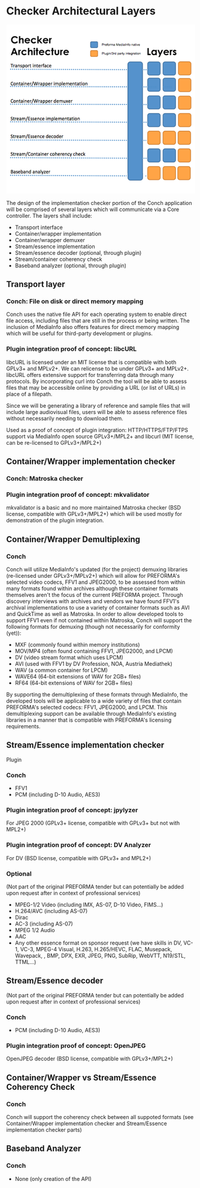 # Checker Architectural Layers

![Checker Architecture Layers](./CheckerArchitectureLayers.png)

The design of the implementation checker portion of the Conch application will be comprised of several layers which will communicate via a Core controller. The layers shall include:

* Transport interface
* Container/wrapper implementation
* Container/wrapper demuxer
* Stream/essence implementation
* Stream/essence decoder (optional, through plugin)
* Stream/container coherency check
* Baseband analyzer (optional, through plugin)

## Transport layer

### Conch: File on disk or direct memory mapping

Conch uses the native file API for each operating system to enable direct file access, including files that are still in the process or being written. The inclusion of MediaInfo also offers features for direct memory mapping which will be useful for third-party development or plugins.

### Plugin integration proof of concept: libcURL

libcURL is licensed under an MIT license that is compatible with both GPLv3+ and MPLv2+. We can relicense to be under GPLv3+ and MPLv2+. libcURL offers extensive support for transferring data through many protocols. By incorporating curl into Conch the tool will be able to assess files that may be accessible online by providing a URL (or list of URLs) in place of a filepath.

Since we will be generating a library of reference and sample files that will include large audiovisual files, users will be able to assess reference files without necessarily needing to download them.

Used as a proof of concept of plugin integration: 
HTTP/HTTPS/FTP/FTPS support via MediaInfo open source GPLv3+/MPL2+ and libcurl (MIT license, can be re-licensed to GPLv3+/MPL2+)


## Container/Wrapper implementation checker

### Conch: Matroska checker

### Plugin integration proof of concept: mkvalidator
mkvalidator is a basic and no more maintained Matroska checker (BSD license, compatible with GPLv3+/MPL2+) which will be used mostly for demonstration of the plugin integration.

## Container/Wrapper Demultiplexing

### Conch

Conch will utilize MediaInfo's updated (for the project) demuxing libraries (re-licensed under GPLv3+/MPLv2+) which will allow for PREFORMA's selected video codecs, FFV1 and JPEG2000, to be assessed from within many formats found within archives although these container formats themselves aren't the focus of the current PREFORMA project. Through discovery interviews with archives and vendors we have found FFV1's archival implementations to use a variety of container formats such as AVI and QuickTime as well as Matroska. In order to allow developed tools to support FFV1 even if not contained within Matroska, Conch will support the following formats for demuxing (though not necessarily for conformity (yet)):

- MXF (commonly found within memory institutions)
- MOV/MP4 (often found containing FFV1, JPEG2000, and LPCM)
- DV (video stream format which uses LPCM)
- AVI (used with FFV1 by DV Profession, NOA, Austria Mediathek)
- WAV (a common container for LPCM)
- WAVE64 (64-bit extensions of WAV for 2GB+ files)
- RF64 (64-bit extensions of WAV for 2GB+ files)

By supporting the demultiplexing of these formats through MediaInfo, the developed tools will be applicable to a wide variety of files that contain PREFORMA's selected codecs: FFV1, JPEG2000, and LPCM. This demultiplexing support can be available through MediaInfo's existing libraries in a manner that is compatible with PREFORMA's licensing requirements.

## Stream/Essence implementation checker

Plugin

### Conch

- FFV1
- PCM (including D-10 Audio, AES3)

### Plugin integration proof of concept: jpylyzer
For JPEG 2000 (GPLv3+ license, compatible with GPLv3+ but not with MPL2+)

### Plugin integration proof of concept: DV Analyzer
For DV (BSD license, compatible with GPLv3+ and MPL2+)

### Optional 

(Not part of the original PREFORMA tender but can potentially be added upon request after in context of professional services)

- MPEG-1/2 Video (including IMX, AS-07, D-10 Video, FIMS…)
- H.264/AVC (including AS-07)
- Dirac
- AC-3 (including AS-07)
- MPEG 1/2 Audio
- AAC
- Any other essence format on sponsor request (we have skills in DV, VC-1, VC-3, MPEG-4 Visual, H.263, H.265/HEVC, FLAC, Musepack, Wavepack, , BMP, DPX, EXR, JPEG, PNG, SubRip, WebVTT, N19/STL, TTML…)

## Stream/Essence decoder

(Not part of the original PREFORMA tender but can potentially be added upon request after in context of professional services)

### Conch

- PCM (including D-10 Audio, AES3)

### Plugin integration proof of concept: OpenJPEG
OpenJPEG decoder (BSD license, compatible with GPLv3+/MPL2+)


## Container/Wrapper vs Stream/Essence Coherency Check

### Conch
Conch will support the coherency check between all suppoted formats (see Container/Wrapper implementation checker and Stream/Essence implementation checker parts)

## Baseband Analyzer

### Conch

- None (only creation of the API)

